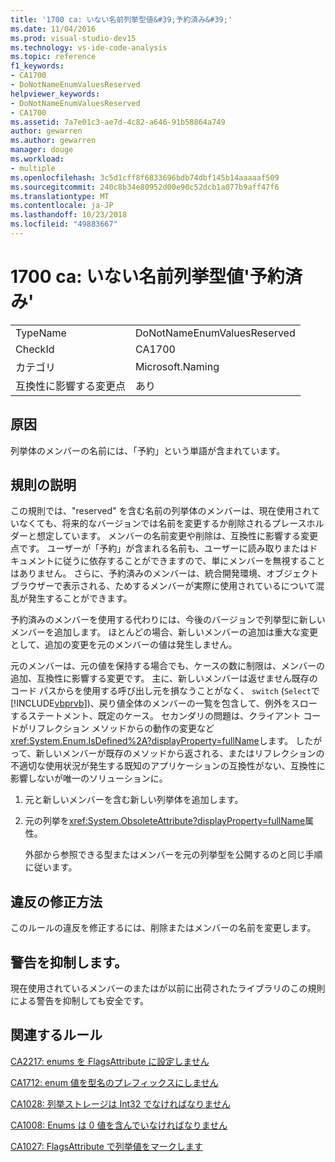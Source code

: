 ```yaml
---
title: '1700 ca: いない名前列挙型値&#39;予約済み&#39;'
ms.date: 11/04/2016
ms.prod: visual-studio-dev15
ms.technology: vs-ide-code-analysis
ms.topic: reference
f1_keywords:
- CA1700
- DoNotNameEnumValuesReserved
helpviewer_keywords:
- DoNotNameEnumValuesReserved
- CA1700
ms.assetid: 7a7e01c3-ae7d-4c82-a646-91b58864a749
author: gewarren
ms.author: gewarren
manager: douge
ms.workload:
- multiple
ms.openlocfilehash: 3c5d1cff8f6833696bdb74dbf145b14aaaaaf509
ms.sourcegitcommit: 240c8b34e80952d00e90c52dcb1a077b9aff47f6
ms.translationtype: MT
ms.contentlocale: ja-JP
ms.lasthandoff: 10/23/2018
ms.locfileid: "49883667"
---
```

# <a name="ca1700-do-not-name-enum-values-39reserved39"></a>1700 ca: いない名前列挙型値&#39;予約済み&#39;

|||
|-|-|
|TypeName|DoNotNameEnumValuesReserved|
|CheckId|CA1700|
|カテゴリ|Microsoft.Naming|
|互換性に影響する変更点|あり|

## <a name="cause"></a>原因

列挙体のメンバーの名前には、「予約」という単語が含まれています。

## <a name="rule-description"></a>規則の説明

この規則では、"reserved" を含む名前の列挙体のメンバーは、現在使用されていなくても、将来的なバージョンでは名前を変更するか削除されるプレースホルダーと想定しています。 メンバーの名前変更や削除は、互換性に影響する変更点です。 ユーザーが「予約」が含まれる名前も、ユーザーに読み取りまたはドキュメントに従うに依存することができますので、単にメンバーを無視することはありません。 さらに、予約済みのメンバーは、統合開発環境、オブジェクト ブラウザーで表示される、ためするメンバーが実際に使用されているについて混乱が発生することができます。

予約済みのメンバーを使用する代わりには、今後のバージョンで列挙型に新しいメンバーを追加します。 ほとんどの場合、新しいメンバーの追加は重大な変更として、追加の変更を元のメンバーの値は発生しません。

元のメンバーは、元の値を保持する場合でも、ケースの数に制限は、メンバーの追加、互換性に影響する変更です。 主に、新しいメンバーは返せません既存のコード パスからを使用する呼び出し元を損なうことがなく、 `switch` (`Select`で[!INCLUDE[vbprvb](../code-quality/includes/vbprvb_md.md)])、戻り値全体のメンバーの一覧を包含して、例外をスローするステートメント、既定のケース。 セカンダリの問題は、クライアント コードがリフレクション メソッドからの動作の変更など<xref:System.Enum.IsDefined%2A?displayProperty=fullName>します。 したがって、新しいメンバーが既存のメソッドから返される、またはリフレクションの不適切な使用状況が発生する既知のアプリケーションの互換性がない、互換性に影響しないが唯一のソリューションに。

1. 元と新しいメンバーを含む新しい列挙体を追加します。

2. 元の列挙を<xref:System.ObsoleteAttribute?displayProperty=fullName>属性。

   外部から参照できる型またはメンバーを元の列挙型を公開するのと同じ手順に従います。

## <a name="how-to-fix-violations"></a>違反の修正方法

このルールの違反を修正するには、削除またはメンバーの名前を変更します。

## <a name="when-to-suppress-warnings"></a>警告を抑制します。

現在使用されているメンバーのまたはが以前に出荷されたライブラリのこの規則による警告を抑制しても安全です。

## <a name="related-rules"></a>関連するルール

[CA2217: enums を FlagsAttribute に設定しません](../code-quality/ca2217-do-not-mark-enums-with-flagsattribute.md)

[CA1712: enum 値を型名のプレフィックスにしません](../code-quality/ca1712-do-not-prefix-enum-values-with-type-name.md)

[CA1028: 列挙ストレージは Int32 でなければなりません](../code-quality/ca1028-enum-storage-should-be-int32.md)

[CA1008: Enums は 0 値を含んでいなければなりません](../code-quality/ca1008-enums-should-have-zero-value.md)

[CA1027: FlagsAttribute で列挙値をマークします](../code-quality/ca1027-mark-enums-with-flagsattribute.md)